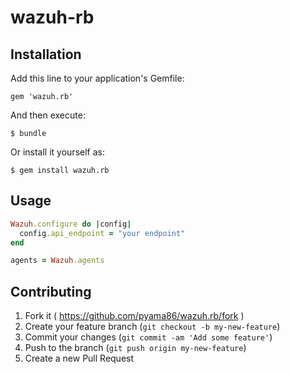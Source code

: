 # wazuh-rb

## Installation

Add this line to your application's Gemfile:

    gem 'wazuh.rb'

And then execute:

    $ bundle

Or install it yourself as:

    $ gem install wazuh.rb

## Usage

```rb
Wazuh.configure do |config|
  config.api_endpoint = "your endpoint"
end

agents = Wazuh.agents
```

## Contributing

1. Fork it ( https://github.com/pyama86/wazuh.rb/fork )
2. Create your feature branch (`git checkout -b my-new-feature`)
3. Commit your changes (`git commit -am 'Add some feature'`)
4. Push to the branch (`git push origin my-new-feature`)
5. Create a new Pull Request
